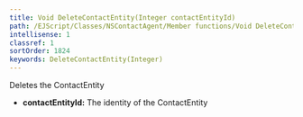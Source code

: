 ```yaml
---
title: Void DeleteContactEntity(Integer contactEntityId)
path: /EJScript/Classes/NSContactAgent/Member functions/Void DeleteContactEntity(Integer p_0)
intellisense: 1
classref: 1
sortOrder: 1824
keywords: DeleteContactEntity(Integer)
---
```



Deletes the ContactEntity



* **contactEntityId:** The identity of the ContactEntity


